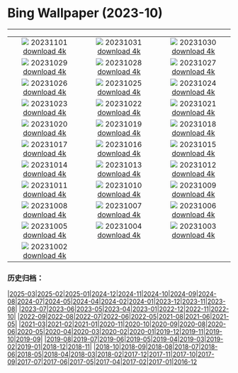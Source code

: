 # Bing Wallpaper (2023-10)
**************
| | | |
| :----: | :----: | :----: |
| ![](https://www.bing.com/th?id=OHR.HautBarr_DE-DE1903571271_1920x1080.jpg) 20231101 [download 4k](https://www.bing.com/th?id=OHR.HautBarr_DE-DE1903571271_UHD.jpg) | ![](https://www.bing.com/th?id=OHR.HalloweenPorchAI_DE-DE1828718794_1920x1080.jpg) 20231031 [download 4k](https://www.bing.com/th?id=OHR.HalloweenPorchAI_DE-DE1828718794_UHD.jpg) | ![](https://www.bing.com/th?id=OHR.MallarDucks_DE-DE7798366188_1920x1080.jpg) 20231030 [download 4k](https://www.bing.com/th?id=OHR.MallarDucks_DE-DE7798366188_UHD.jpg) |
| ![](https://www.bing.com/th?id=OHR.FuzerCastle_DE-DE7545775063_1920x1080.jpg) 20231029 [download 4k](https://www.bing.com/th?id=OHR.FuzerCastle_DE-DE7545775063_UHD.jpg) | ![](https://www.bing.com/th?id=OHR.FiveWinds_DE-DE4868049258_1920x1080.jpg) 20231028 [download 4k](https://www.bing.com/th?id=OHR.FiveWinds_DE-DE4868049258_UHD.jpg) | ![](https://www.bing.com/th?id=OHR.OldBridgeSkye_DE-DE4629287112_1920x1080.jpg) 20231027 [download 4k](https://www.bing.com/th?id=OHR.OldBridgeSkye_DE-DE4629287112_UHD.jpg) |
| ![](https://www.bing.com/th?id=OHR.ViennaAutumn_DE-DE4206809652_1920x1080.jpg) 20231026 [download 4k](https://www.bing.com/th?id=OHR.ViennaAutumn_DE-DE4206809652_UHD.jpg) | ![](https://www.bing.com/th?id=OHR.GrandStaircase_DE-DE3712466040_1920x1080.jpg) 20231025 [download 4k](https://www.bing.com/th?id=OHR.GrandStaircase_DE-DE3712466040_UHD.jpg) | ![](https://www.bing.com/th?id=OHR.GermanLibrary_DE-DE3389025953_1920x1080.jpg) 20231024 [download 4k](https://www.bing.com/th?id=OHR.GermanLibrary_DE-DE3389025953_UHD.jpg) |
| ![](https://www.bing.com/th?id=OHR.PoconosMaze_DE-DE7096055510_1920x1080.jpg) 20231023 [download 4k](https://www.bing.com/th?id=OHR.PoconosMaze_DE-DE7096055510_UHD.jpg) | ![](https://www.bing.com/th?id=OHR.AstoriaBridge_DE-DE9580426863_1920x1080.jpg) 20231022 [download 4k](https://www.bing.com/th?id=OHR.AstoriaBridge_DE-DE9580426863_UHD.jpg) | ![](https://www.bing.com/th?id=OHR.PersepolisRelief_DE-DE9161406185_1920x1080.jpg) 20231021 [download 4k](https://www.bing.com/th?id=OHR.PersepolisRelief_DE-DE9161406185_UHD.jpg) |
| ![](https://www.bing.com/th?id=OHR.PygmySloth_DE-DE8739088884_1920x1080.jpg) 20231020 [download 4k](https://www.bing.com/th?id=OHR.PygmySloth_DE-DE8739088884_UHD.jpg) | ![](https://www.bing.com/th?id=OHR.WaterLilyVietnam_DE-DE7325389830_1920x1080.jpg) 20231019 [download 4k](https://www.bing.com/th?id=OHR.WaterLilyVietnam_DE-DE7325389830_UHD.jpg) | ![](https://www.bing.com/th?id=OHR.KodiakAlaska_DE-DE5300220997_1920x1080.jpg) 20231018 [download 4k](https://www.bing.com/th?id=OHR.KodiakAlaska_DE-DE5300220997_UHD.jpg) |
| ![](https://www.bing.com/th?id=OHR.SpreadsheetDay_DE-DE5004038578_1920x1080.jpg) 20231017 [download 4k](https://www.bing.com/th?id=OHR.SpreadsheetDay_DE-DE5004038578_UHD.jpg) | ![](https://www.bing.com/th?id=OHR.GoldenEnchantments_DE-DE4721952081_1920x1080.jpg) 20231016 [download 4k](https://www.bing.com/th?id=OHR.GoldenEnchantments_DE-DE4721952081_UHD.jpg) | ![](https://www.bing.com/th?id=OHR.AutumnHedgehog_DE-DE4330196137_1920x1080.jpg) 20231015 [download 4k](https://www.bing.com/th?id=OHR.AutumnHedgehog_DE-DE4330196137_UHD.jpg) |
| ![](https://www.bing.com/th?id=OHR.RingEclipse_DE-DE3909969049_1920x1080.jpg) 20231014 [download 4k](https://www.bing.com/th?id=OHR.RingEclipse_DE-DE3909969049_UHD.jpg) | ![](https://www.bing.com/th?id=OHR.ViesteItaly_DE-DE3430719040_1920x1080.jpg) 20231013 [download 4k](https://www.bing.com/th?id=OHR.ViesteItaly_DE-DE3430719040_UHD.jpg) | ![](https://www.bing.com/th?id=OHR.NeuschwansteinCastle_DE-DE2113732906_1920x1080.jpg) 20231012 [download 4k](https://www.bing.com/th?id=OHR.NeuschwansteinCastle_DE-DE2113732906_UHD.jpg) |
| ![](https://www.bing.com/th?id=OHR.JohnDayFossil_DE-DE7440643159_1920x1080.jpg) 20231011 [download 4k](https://www.bing.com/th?id=OHR.JohnDayFossil_DE-DE7440643159_UHD.jpg) | ![](https://www.bing.com/th?id=OHR.SoprisSunrise_DE-DE7157758124_1920x1080.jpg) 20231010 [download 4k](https://www.bing.com/th?id=OHR.SoprisSunrise_DE-DE7157758124_UHD.jpg) | ![](https://www.bing.com/th?id=OHR.FremontPetroglyph_DE-DE6958068709_1920x1080.jpg) 20231009 [download 4k](https://www.bing.com/th?id=OHR.FremontPetroglyph_DE-DE6958068709_UHD.jpg) |
| ![](https://www.bing.com/th?id=OHR.OctoClam_DE-DE2904488517_1920x1080.jpg) 20231008 [download 4k](https://www.bing.com/th?id=OHR.OctoClam_DE-DE2904488517_UHD.jpg) | ![](https://www.bing.com/th?id=OHR.GrizzlyFalls_DE-DE2440984688_1920x1080.jpg) 20231007 [download 4k](https://www.bing.com/th?id=OHR.GrizzlyFalls_DE-DE2440984688_UHD.jpg) | ![](https://www.bing.com/th?id=OHR.CathedralHeartLight_DE-DE1265486200_1920x1080.jpg) 20231006 [download 4k](https://www.bing.com/th?id=OHR.CathedralHeartLight_DE-DE1265486200_UHD.jpg) |
| ![](https://www.bing.com/th?id=OHR.GentooJump_DE-DE4652019174_1920x1080.jpg) 20231005 [download 4k](https://www.bing.com/th?id=OHR.GentooJump_DE-DE4652019174_UHD.jpg) | ![](https://www.bing.com/th?id=OHR.TarantulaNebula_DE-DE2492434052_1920x1080.jpg) 20231004 [download 4k](https://www.bing.com/th?id=OHR.TarantulaNebula_DE-DE2492434052_UHD.jpg) | ![](https://www.bing.com/th?id=OHR.GermanFlagWall_DE-DE4359380085_1920x1080.jpg) 20231003 [download 4k](https://www.bing.com/th?id=OHR.GermanFlagWall_DE-DE4359380085_UHD.jpg) |
| ![](https://www.bing.com/th?id=OHR.VuittonFoundation_DE-DE1392865865_1920x1080.jpg) 20231002 [download 4k](https://www.bing.com/th?id=OHR.VuittonFoundation_DE-DE1392865865_UHD.jpg) |  |  |

### 历史归档：

|[2025-03](bing/2025-03/2025-03.md)|[2025-02](bing/2025-02/2025-02.md)|[2025-01](bing/2025-01/2025-01.md)|[2024-12](bing/2024-12/2024-12.md)|[2024-11](bing/2024-11/2024-11.md)|[2024-10](bing/2024-10/2024-10.md)|[2024-09](bing/2024-09/2024-09.md)|[2024-08](bing/2024-08/2024-08.md)|[2024-07](bing/2024-07/2024-07.md)|[2024-05](bing/2024-05/2024-05.md)|[2024-04](bing/2024-04/2024-04.md)|[2024-02](bing/2024-02/2024-02.md)|[2024-01](bing/2024-01/2024-01.md)|[2023-12](bing/2023-12/2023-12.md)|[2023-11](bing/2023-11/2023-11.md)|[2023-08](bing/2023-08/2023-08.md)|
|[2023-07](bing/2023-07/2023-07.md)|[2023-06](bing/2023-06/2023-06.md)|[2023-05](bing/2023-05/2023-05.md)|[2023-04](bing/2023-04/2023-04.md)|[2023-01](bing/2023-01/2023-01.md)|[2022-12](bing/2022-12/2022-12.md)|[2022-11](bing/2022-11/2022-11.md)|[2022-10](bing/2022-10/2022-10.md)|
|[2022-09](bing/2022-09/2022-09.md)|[2022-08](bing/2022-08/2022-08.md)|[2022-07](bing/2022-07/2022-07.md)|[2022-06](bing/2022-06/2022-06.md)|[2022-05](bing/2022-05/2022-05.md)|[2021-08](bing/2021-08/2021-08.md)|[2021-06](bing/2021-06/2021-06.md)|[2021-05](bing/2021-05/2021-05.md)|
|[2021-03](bing/2021-03/2021-03.md)|[2021-02](bing/2021-02/2021-02.md)|[2021-01](bing/2021-01/2021-01.md)|[2020-11](bing/2020-11/2020-11.md)|[2020-10](bing/2020-10/2020-10.md)|[2020-09](bing/2020-09/2020-09.md)|[2020-08](bing/2020-08/2020-08.md)|[2020-06](bing/2020-06/2020-06.md)|[2020-05](bing/2020-05/2020-05.md)|[2020-04](bing/2020-04/2020-04.md)|[2020-03](bing/2020-03/2020-03.md)|[2020-02](bing/2020-02/2020-02.md)|[2020-01](bing/2020-01/2020-01.md)|[2019-12](bing/2019-12/2019-12.md)|[2019-11](bing/2019-11/2019-11.md)|[2019-10](bing/2019-10/2019-10.md)|[2019-09](bing/2019-09/2019-09.md)|
|[2019-08](bing/2019-08/2019-08.md)|[2019-07](bing/2019-07/2019-07.md)|[2019-06](bing/2019-06/2019-06.md)|[2019-05](bing/2019-05/2019-05.md)|[2019-04](bing/2019-04/2019-04.md)|[2019-03](bing/2019-03/2019-03.md)|[2019-02](bing/2019-02/2019-02.md)|[2019-01](bing/2019-01/2019-01.md)|[2018-12](bing/2018-12/2018-12.md)|[2018-11](bing/2018-11/2018-11.md)|
|[2018-10](bing/2018-10/2018-10.md)|[2018-09](bing/2018-09/2018-09.md)|[2018-08](bing/2018-08/2018-08.md)|[2018-07](bing/2018-07/2018-07.md)|[2018-06](bing/2018-06/2018-06.md)|[2018-05](bing/2018-05/2018-05.md)|[2018-04](bing/2018-04/2018-04.md)|[2018-03](bing/2018-03/2018-03.md)|[2018-02](bing/2018-02/2018-02.md)|[2017-12](bing/2017-12/2017-12.md)|[2017-11](bing/2017-11/2017-11.md)|[2017-10](bing/2017-10/2017-10.md)|[2017-09](bing/2017-09/2017-09.md)|[2017-07](bing/2017-07/2017-07.md)|[2017-06](bing/2017-06/2017-06.md)|[2017-05](bing/2017-05/2017-05.md)|[2017-04](bing/2017-04/2017-04.md)|[2017-02](bing/2017-02/2017-02.md)|[2017-01](bing/2017-01/2017-01.md)|[2016-12](bing/2016-12/2016-12.md)